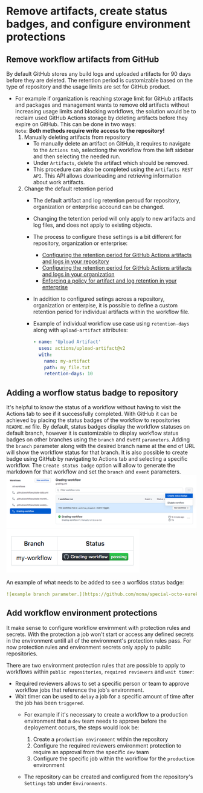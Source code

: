 # Remove artifacts, create status badges, and configure environment protections

## Remove workflow artifacts from GitHub
By default GitHub stores any build logs and uploaded artifacts for 90 days before they are deleted. The retention period is customizable based on the type of repository and the usage limits are set for GitHub product. 

- For example if organization is reaching storage limit for GitHub artifacts and packages and management wants to remove old artifacts without increasing usage limits and blocking workflows, the solution would be to reclaim used GitHub Actions storage by deleting artifacts before they expire on GitHub. This can be done in two ways: <br>
    `Note`: <b> Both methods require write access to the repository! </b>
    1. Manually deleting artifacts from repository
        - To manually delete an artifact on GitHub, it requires to navigate to the `Actions tab`, selectiong the workflow from the left sidebar and then selecting the needed run.
        - Under `Artifacts`, delete the artifact which should be removed.
        - This procedure can also be completed using the `Artifacts REST API`. This API allows downloading and retrieving information about work artifacts.
    2. Change the default retention period
        - The default artifact and log retention peroud for repository, organization or enterprise accound can be changed.
        - Changing the tetention period will only apply to new artifacts and log files, and does not apply to existing objects.
        - The process to configure these settings is a bit different for repository, organization or enterprise:
            - [Configuring the retention period for GitHub Actions artifacts and logs in your repository](https://docs.github.com/en/repositories/managing-your-repositorys-settings-and-features/enabling-features-for-your-repository/managing-github-actions-settings-for-a-repository#configuring-the-retention-period-for-github-actions-artifacts-and-logs-in-your-repository)
            - [Configuring the retention period for GitHub Actions artifacts and logs in your organization](https://docs.github.com/en/organizations/managing-organization-settings/configuring-the-retention-period-for-github-actions-artifacts-and-logs-in-your-organization)
            - [Enforcing a policy for artifact and log retention in your enterprise](https://docs.github.com/en/enterprise-server@3.8/admin/policies/enforcing-policies-for-your-enterprise/enforcing-policies-for-github-actions-in-your-enterprise#enforcing-a-policy-for-artifact-and-log-retention-in-your-enterprise)
        
        - In addition to configured setings across a repository, organization or enterpise, it is possible to define a custom retention period for individual artifacts within the workflow file. 
        - Example of individual workflow use case using `retention-days` along with `upload-artifact` attributes:

            ```yml
            - name: 'Upload Artifact'
              uses: actions/upload-artifact@v2
              with:
                name: my-artifact
                path: my_file.txt
                retention-days: 10
            ```

## Adding a worflow status badge to repository
It's helpful to know the status of a workflow without having to visit the Actions tab to see if it successfully completed. With GitHub it can be achieved by placing the status badges of the workflow to repositories `README.md` file. By default, status badges display the workflow statuses on default branch, however it is customizable to display workflow status badges on other branches using the `branch` and event `parameters`. Adding the `branch` parameter along with the desired branch name at the end of URL will show the workflow status for that branch. It is also possible to create badge using GitHub by navigating to Actions tab and selecting a specific workflow. The `Create status badge` option will allow to generate the markdown for that workflow and set the `branch` and `event` parameters.
![Create-status-badge-UI](./images/create-status-badge.png)
![Worfklow-status-badge](./images/my-workflow-status-badge.png)

An example of what needs to be added to see a worfklos status badge:
```yml 
![example branch parameter.](https://github.com/mona/special-octo-eureka/actions/workflows/grading.yml/badge.svg?branch=my-workflow)
```

## Add workflow environment protections
It make sense to configure workflow envirnment with protection rules and secrets. With the protection a job won't start or access any defined secrets in the environment untill all of the environment's protection rules pass. For now protection rules and environment secrets only apply to public repositories.

There are two environment protection rules that are possible to apply to workflows within `public repositories`, `required reviewers` and `wait timer`:

-   Required reviewers allows to set a specific person or team to approve workflow jobs that reference the job's environment.
-   Wait timer can be used to `delay` a job for a specific amount of time after the job has been `triggered`.
    -   For example if it's necessary to create a workflow to a production environment that a `dev` team needs to approve before the deployement occurs, the steps would look be:
        
        1.  Create a `production environment` within the repository
        2.  Configure the required reviewers environment protection to require an approval from the specific `dev` team
        3.  Configure the specific job within the workflow for the `production` environment

    -   The repository can be created and configured from the repository's `Settings` tab under `Environments`.